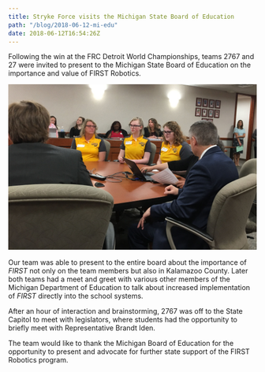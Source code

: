 ```yaml
---
title: Stryke Force visits the Michigan State Board of Education
path: "/blog/2018-06-12-mi-edu"
date: 2018-06-12T16:54:26Z
---
```

Following the win at the FRC Detroit World Championships, teams 2767 and 27 were invited to present to the Michigan State Board of Education on the importance and value of FIRST Robotics.
<!--more-->

![Team members presenting to the Board](mi_edu.jpg "Team members Sierra Staunton and Kjerstin Lindbloom, alongside coach Kim Bruinwood, presenting to the Board.")

Our team was able to present to the entire board about the importance of _FIRST_ not only on the team members but also in Kalamazoo County. Later both teams had a meet and greet with various other members of the Michigan Department of Education to talk about increased implementation of _FIRST_ directly into the school systems.

After an hour of interaction and brainstorming, 2767 was off to the State Capitol to meet with legislators, where students had the opportunity to briefly meet with Representative Brandt Iden.

The team would like to thank the Michigan Board of Education for the opportunity to present and advocate for further state support of the FIRST Robotics program.